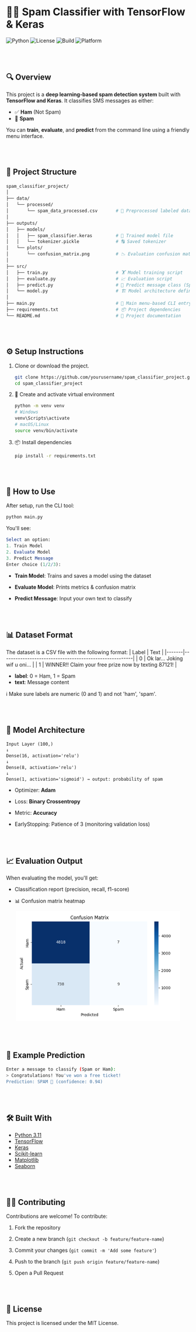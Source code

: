 # 🚫📩 Spam Classifier with TensorFlow & Keras

![Python](https://img.shields.io/badge/Python-3.11-blue.svg)
![License](https://img.shields.io/badge/License-MIT-green.svg)
![Build](https://img.shields.io/badge/Build-Passing-brightgreen)
![Platform](https://img.shields.io/badge/Platform-Windows%20%7C%20Linux%20%7C%20macOS-lightgrey)

<br><br>

## 🔍 Overview

This project is a **deep learning-based spam detection system** built with **TensorFlow and Keras**. It classifies SMS messages as either:

- ✅ **Ham** (Not Spam)  
- 🚨 **Spam**

You can **train**, **evaluate**, and **predict** from the command line using a friendly menu interface.

<br><br>

## 🧱 Project Structure
```bash
spam_classifier_project/
│
├── data/
│   └── processed/
│       └── spam_data_processed.csv       # 🧾 Preprocessed labeled dataset
│
├── outputs/
│   ├── models/
│   │   ├── spam_classifier.keras         # 🧠 Trained model file
│   │   └── tokenizer.pickle              # 🔠 Saved tokenizer
│   └── plots/
│       └── confusion_matrix.png          # 📉 Evaluation confusion matrix
│
├── src/
│   ├── train.py                          # 🏋️ Model training script
│   ├── evaluate.py                       # 📈 Evaluation script
│   ├── predict.py                        # 🔮 Predict message class (Spam or Ham)
│   └── model.py                          # 🏗️ Model architecture definition
│
├── main.py                               # 🧭 Main menu-based CLI entry point
├── requirements.txt                      # 📦 Project dependencies
└── README.md                             # 📘 Project documentation
```

<br><br>

## ⚙️ Setup Instructions

1. Clone or download the project.
   
   ```bash
   git clone https://github.com/yourusername/spam_classifier_project.git
   cd spam_classifier_project
   ```

3. 🧪 Create and activate virtual environment
   
   ```bash
   python -m venv venv
   # Windows
   venv\Scripts\activate
   # macOS/Linux
   source venv/bin/activate
   ```

3. 📦 Install dependencies

   ```bash
   pip install -r requirements.txt
   ```
<br><br>

## 🚀 How to Use

After setup, run the CLI tool:
```bash
python main.py
```

You'll see:

```mathematica
Select an option:
1. Train Model
2. Evaluate Model
3. Predict Message
Enter choice (1/2/3):
```
- **Train Model**: Trains and saves a model using the dataset

- **Evaluate Model**: Prints metrics & confusion matrix

- **Predict Message**: Input your own text to classify

<br><br>

## 📊 Dataset Format
The dataset is a CSV file with the following format:
| Label | Text                                                   |
|-------|--------------------------------------------------------|
| 0     | Ok lar... Joking wif u oni...                          |
| 1     | WINNER!! Claim your free prize now by texting 87121!   |

- **label**: 0 = Ham, 1 = Spam
- **text**: Message content

ℹ️ Make sure labels are numeric (0 and 1) and not 'ham', 'spam'.

<br><br>

## 🧠 Model Architecture
```text
Input Layer (100,)
↓
Dense(16, activation='relu')
↓
Dense(8, activation='relu')
↓
Dense(1, activation='sigmoid') → output: probability of spam
```
- Optimizer: **Adam**

- Loss: **Binary Crossentropy**

- Metric: **Accuracy**

- EarlyStopping: Patience of 3 (monitoring validation loss)

<br><br>

## 📈 Evaluation Output

When evaluating the model, you'll get:

- Classification report (precision, recall, f1-score)

- 📊 Confusion matrix heatmap

<p align="center"> <img src="confusion_matrix.png" alt="Confusion Matrix" width="450"/> </p>

<br><br>

## 💬 Example Prediction

```bash
Enter a message to classify (Spam or Ham): 
> Congratulations! You've won a free ticket!
Prediction: SPAM 🚨 (confidence: 0.94)
```

<br><br>

## 🛠️ Built With

- [Python 3.11](https://www.python.org)
- [TensorFlow](https://www.tensorflow.org/)
- [Keras](https://keras.io/)
- [Scikit-learn](https://scikit-learn.org/)
- [Matplotlib](https://matplotlib.org/)
- [Seaborn](https://seaborn.pydata.org/)
  
<br><br>

## 🧑‍💻 Contributing

Contributions are welcome!
To contribute:

1. Fork the repository

2. Create a new branch (`git checkout -b feature/feature-name`)

3. Commit your changes (`git commit -m 'Add some feature'`)

4. Push to the branch (`git push origin feature/feature-name`)

5. Open a Pull Request

<br><br>

## 📜 License

This project is licensed under the MIT License.




